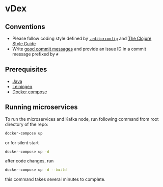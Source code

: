 # vDex #


## Conventions

* Please follow coding style defined by [`.editorconfig`](http://editorconfig.org)
 and [The Clojure Style Guide](https://github.com/bbatsov/clojure-style-guide)
* Write [good commit messages](https://chris.beams.io/posts/git-commit/)
 and provide an issue ID in a commit message prefixed by `#`


## Prerequisites

* [Java](http://www.oracle.com/technetwork/java/javase/downloads/jdk8-downloads-2133151.html)
* [Leiningen](https://leiningen.org/)
* [Docker compose](https://docs.docker.com/compose/install/)


## Running microservices ##

To run the microservices and Kafka node, run following command from root directory of the repo:

```sh
docker-compose up
```

or for silent start

```sh
docker-compose up -d
```

after code changes, run

```sh
docker-compose up -d --build
```

this command takes several minutes to complete.
